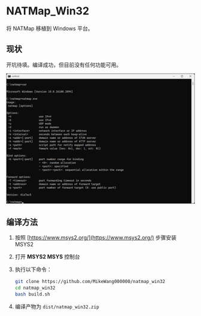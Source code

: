 # NATMap_Win32

将 NATMap 移植到 Windows 平台。

## 现状

开坑待填。编译成功，但目前没有任何功能可用。

![PREVIEW](preview.png)

## 编译方法

1. 按照 [https://www.msys2.org/](https://www.msys2.org/) 步骤安装 MSYS2

2. 打开 **MSYS2 MSYS** 控制台

3. 执行以下命令：
    ```bash
    git clone https://github.com/MikeWang000000/natmap_win32
    cd natmap_win32
    bash build.sh
    ```

4. 编译产物为 `dist/natmap_win32.zip`
